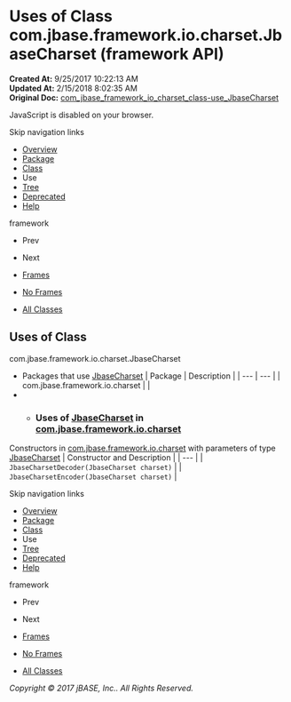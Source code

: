 # Uses of Class com.jbase.framework.io.charset.JbaseCharset (framework   API)

**Created At:** 9/25/2017 10:22:13 AM  
**Updated At:** 2/15/2018 8:02:35 AM  
**Original Doc:** [com_jbase_framework_io_charset_class-use_JbaseCharset](https://docs.jbase.com/39222-class-use/com_jbase_framework_io_charset_class-use_JbaseCharset)  

<!--<br>    try {<br>        if (location.href.indexOf('is-external=true') == -1) {<br>            parent.document.title="Uses of Class com.jbase.framework.io.charset.JbaseCharset (framework   API)";<br>        }<br>    }<br>    catch(err) {<br>    }<br>//-->
JavaScript is disabled on your browser.

Skip navigation links

- [Overview](../../../../../../overview-summary.html)
- [Package](/39221-charset/com_jbase_framework_io_charset_package-summary)
- [Class](/39221-charset/com_jbase_framework_io_charset_JbaseCharset "class in com.jbase.framework.io.charset")
- Use
- [Tree](/39221-charset/com_jbase_framework_io_charset_package-tree)
- [Deprecated](../../../../../../deprecated-list.html)
- [Help](../../../../../../help-doc.html)


framework <br>

- Prev
- Next


- [Frames](../../../../../../index.html?com/jbase/framework/io/charset/class-use//39222-class-use/com_jbase_framework_io_charset_class-use_JbaseCharset)
- [No Frames](/39222-class-use/com_jbase_framework_io_charset_class-use_JbaseCharset)


- [All Classes](../../../../../../allclasses-noframe.html)


<!--<br>  allClassesLink = document.getElementById("allclasses\_navbar\_top");<br>  if(window==top) {<br>    allClassesLink.style.display = "block";<br>  }<br>  else {<br>    allClassesLink.style.display = "none";<br>  }<br>  //-->

## Uses of Class
com.jbase.framework.io.charset.JbaseCharset

- Packages that use [JbaseCharset](/39221-charset/com_jbase_framework_io_charset_JbaseCharset "class in com.jbase.framework.io.charset") | Package | Description |
| --- | --- |
| com.jbase.framework.io.charset |   |
- - ### Uses of [JbaseCharset](/39221-charset/com_jbase_framework_io_charset_JbaseCharset "class in com.jbase.framework.io.charset") in [com.jbase.framework.io.charset](/39221-charset/com_jbase_framework_io_charset_package-summary)


Constructors in [com.jbase.framework.io.charset](/39221-charset/com_jbase_framework_io_charset_package-summary) with parameters of type [JbaseCharset](/39221-charset/com_jbase_framework_io_charset_JbaseCharset "class in com.jbase.framework.io.charset") | Constructor and Description |
| --- |
| `JbaseCharsetDecoder(JbaseCharset charset)`  |
| `JbaseCharsetEncoder(JbaseCharset charset)`  |

Skip navigation links

- [Overview](../../../../../../overview-summary.html)
- [Package](/39221-charset/com_jbase_framework_io_charset_package-summary)
- [Class](/39221-charset/com_jbase_framework_io_charset_JbaseCharset "class in com.jbase.framework.io.charset")
- Use
- [Tree](/39221-charset/com_jbase_framework_io_charset_package-tree)
- [Deprecated](../../../../../../deprecated-list.html)
- [Help](../../../../../../help-doc.html)


framework <br>

- Prev
- Next


- [Frames](../../../../../../index.html?com/jbase/framework/io/charset/class-use//39222-class-use/com_jbase_framework_io_charset_class-use_JbaseCharset)
- [No Frames](/39222-class-use/com_jbase_framework_io_charset_class-use_JbaseCharset)


- [All Classes](../../../../../../allclasses-noframe.html)


<!--<br>  allClassesLink = document.getElementById("allclasses\_navbar\_bottom");<br>  if(window==top) {<br>    allClassesLink.style.display = "block";<br>  }<br>  else {<br>    allClassesLink.style.display = "none";<br>  }<br>  //-->

*Copyright © 2017 jBASE, Inc.. All Rights Reserved.*
